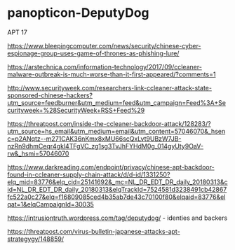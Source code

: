 # panopticon-DeputyDog

APT 17

https://www.bleepingcomputer.com/news/security/chinese-cyber-espionage-group-uses-game-of-thrones-as-phishing-lure/

https://arstechnica.com/information-technology/2017/09/ccleaner-malware-outbreak-is-much-worse-than-it-first-appeared/?comments=1

http://www.securityweek.com/researchers-link-ccleaner-attack-state-sponsored-chinese-hackers?utm_source=feedburner&utm_medium=feed&utm_campaign=Feed%3A+Securityweek+%28SecurityWeek+RSS+Feed%29

https://threatpost.com/inside-the-ccleaner-backdoor-attack/128283/?utm_source=hs_email&utm_medium=email&utm_content=57046070&_hsenc=p2ANqtz--m271CAK36nKmx8xMU66scQxLvt9UBzW7JB-nzRn9dhmCeqr4gkl4TFgVC_zg1sg3TvJhFYHdM0g_014gyUty9OaV-rw&_hsmi=57046070

https://www.darkreading.com/endpoint/privacy/chinese-apt-backdoor-found-in-ccleaner-supply-chain-attack/d/d-id/1331250?elq_mid=83776&elq_cid=25141692&_mc=NL_DR_EDT_DR_daily_20180313&cid=NL_DR_EDT_DR_daily_20180313&elqTrackId=7524581d3238491cb42867fc522a0c27&elq=f16809085ced4b35ab7de43c70100f80&elqaid=83776&elqat=1&elqCampaignId=30035

https://intrusiontruth.wordpress.com/tag/deputydog/ - identies and backers

https://threatpost.com/virus-bulletin-japanese-attacks-apt-strategygy/148859/
